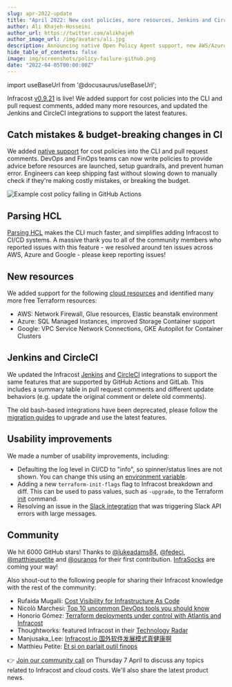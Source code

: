 ```yaml
---
slug: apr-2022-update
title: "April 2022: New cost policies, more resources, Jenkins and CircleCI!"
author: Ali Khajeh-Hosseini
author_url: https://twitter.com/alikhajeh
author_image_url: /img/avatars/ali.jpg
description: Announcing native Open Policy Agent support, new AWS/Azure/Google resources, Jenkins and CircleCI!
hide_table_of_contents: false
image: img/screenshots/policy-failure-github.png
date: "2022-04-05T00:00:00Z"
---
```


import useBaseUrl from '@docusaurus/useBaseUrl';

Infracost [v0.9.21](https://www.infracost.io/docs/#1-install-infracost) is live! We added support for cost policies into the CLI and pull request comments, added many more resources, and updated the Jenkins and CircleCI integrations to support the latest features.

<!--truncate-->

## Catch mistakes & budget-breaking changes in CI

We added [native support](/docs/features/cost_policies/) for cost policies into the CLI and pull request comments. DevOps and FinOps teams can now write policies to provide advice before resources are launched, setup guardrails, and prevent human error. Engineers can keep shipping fast without slowing down to manually check if they're making costly mistakes, or breaking the budget.

<div className="img-box">
  <img
      src={useBaseUrl("img/screenshots/policy-failure-github.png")}
      alt="Example cost policy failing in GitHub Actions"/>
</div>

## Parsing HCL

[Parsing HCL](/docs/guides/advanced_usage/#parsing-hcl-experimental) makes the CLI much faster, and simplifies adding Infracost to CI/CD systems. A massive thank you to all of the community members who reported issues with this feature - we resolved around ten issues across AWS, Azure and Google - please keep reporting issues!

## New resources

We added support for the following [cloud resources](/docs/supported_resources/overview/) and identified many more free Terraform resources:
- AWS: Network Firewall, Glue resources, Elastic beanstalk environment
- Azure: SQL Managed Instances, improved Storage Container support
- Google: VPC Service Network Connections, GKE Autopilot for Container Clusters

## Jenkins and CircleCI 

We updated the Infracost [Jenkins](https://github.com/infracost/infracost-jenkins/) and [CircleCI](https://github.com/infracost/infracost-circleci) integrations to support the same features that are supported by GitHub Actions and GitLab. This includes a summary table in pull request comments and different update behaviors (e.g. update the original comment or delete old comments).

The old bash-based integrations have been deprecated, please follow the [migration guides](https://github.com/infracost/infracost/tree/master/scripts/ci) to upgrade and use the latest features.

## Usability improvements

We made a number of usability improvements, including:
- Defaulting the log level in CI/CD to "info", so spinner/status lines are not shown. You can change this using an [environment variable](/docs/features/environment_variables/#infracost_log_level).
- Adding a new `terraform-init-flags` flag to Infracost breakdown and diff. This can be used to pass values, such as `-upgrade`, to the Terraform [init](https://www.terraform.io/cli/commands/init) command.
- Resolving an issue in the [Slack integration](/docs/integrations/slack/) that was triggering Slack API errors with large messages.

## Community

We hit 6000 GitHub stars! Thanks to [@lukeadams84](https://github.com/lukeadams84), [@fedeci](https://github.com/fedeci), [@matthieupetite](https://github.com/matthieupetite) and [@ouranos](https://github.com/ouranos) for their first contribution. [InfraSocks](https://twitter.com/AliKhajeh/status/1510310791508946945) are coming your way! 

Also shout-out to the following people for sharing their Infracost knowledge with the rest of the community:
- Rufaida Mugalli: [Cost Visibility for Infrastructure As Code](https://medium.com/upday-devs/cost-visibility-for-infrastructure-as-code-3afba5405478)
- Nicolò Marchesi: [Top 10 uncommon DevOps tools you should know](https://dev.to/aws-builders/top-10-uncommon-devops-tools-you-should-know-7ed)
- Honorio Gómez: [Terraform deployments under control with Atlantis and Infracost](https://medium.com/@honorio.gomez/terraform-deployments-under-control-with-atlantis-and-infracost-ad7d45f0048c)
- Thoughtworks: featured Infracost in their [Technology Radar](https://www.thoughtworks.com/radar/tools/infracost)
- Manjusaka_Lee: [Infracost.io 国外软件发展模式真健康啊](https://twitter.com/Manjusaka_Lee/status/1506517680995848192)
- Matthieu Petite: [Et si on parlait outil finops](https://matthieupetite.github.io//blog/2022/03/16/et-si-on-parlait-outil-finops/)

👉 [Join our community call](https://github.com/infracost/infracost/issues/1528) on Thursday 7 April to discuss any topics related to Infracost and cloud costs. We'll also share the latest product news.
